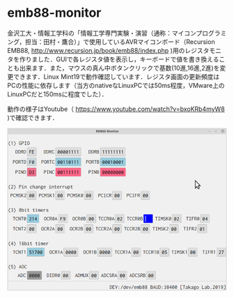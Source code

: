# emb88-monitor

金沢工大・情報工学科の「情報工学専門実験・演習（通称：マイコンプログラミング，担当：田村・鷹合）」で使用しているAVRマイコンボード（Recursion EMB88, http://www.recursion.jp/book/emb88/index.php )用のレジスタモニタを作りました．GUIで各レジスタ値を表示し，キーボードで値を書き換えることも出来ます．また，マウスの真ん中ボタンクリックで基数(10進,16進,2進)を変更できます．Linux Mint19で動作確認しています．レジスタ画面の更新頻度はPCの性能に依存します（当方のnativeなLinuxPCでは50ms程度，VMware上のLinuxPCだと150msに程度でした）．

動作の様子はYoutube（ https://www.youtube.com/watch?v=bxoKRb4myW8 )で確認できます．

![専門実験の学生用に開発中](https://github.com/takago/emb88-monitor/blob/master/screenshot.png)

